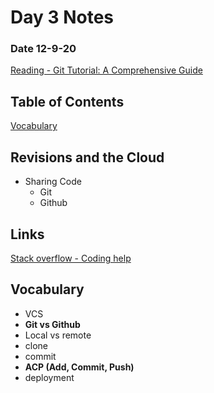 # Day 3 Notes
### Date 12-9-20

[Reading - Git Tutorial: A Comprehensive Guide](https://blog.udemy.com/git-tutorial-a-comprehensive-guide/)

## Table of Contents
[Vocabulary](#vocabulary)

## Revisions and the Cloud

- Sharing Code
  - Git
  - Github
  
 ## Links
 [Stack overflow - Coding help](https://stackoverflow.com/)


## Vocabulary
- VCS
- **Git vs Github**
- Local vs remote
- clone
- commit
- **ACP (Add, Commit, Push)**
- deployment
